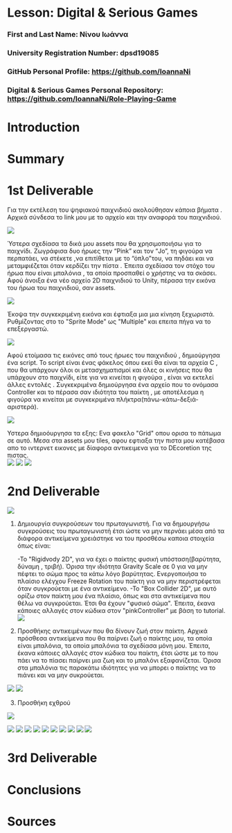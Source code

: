 # Lesson: Digital & Serious Games

### First and Last Name: Νίνου Ιωάννα
### University Registration Number: dpsd19085
### GitHub Personal Profile: https://github.com/IoannaNi
### Digital & Serious Games Personal Repository: https://github.com/IoannaNi/Role-Playing-Game

# Introduction

# Summary


# 1st Deliverable
Για την εκτέλεση του ψηφιακού παιχνιδιού ακολούθησαν κάποια βήματα . 
Αρχικά σύνδεσα το link μου με το αρχείο και την αναφορά του παιχνιδιού.

![](dpsdXXXXX/link.png)


 Ύστερα σχεδίασα τα δικά μου assets που θα χρησιμοποιήσω για το παιχνίδι. Ζωγράφισα δυο ήρωες την “Pink” και τον “Jo”, τη φιγούρα να περπατάει, να στέκετε ,να επιτίθεται με το “όπλο”του, να πηδάει και να μεταμφιέζεται όταν κερδίζει την πίστα . Έπειτα σχεδίασα τον στόχο του ήρωα που είναι μπαλόνια , τα οποία προσπαθεί ο χρήστης να τα σκάσει.
Αφού άνοιξα ένα νέο αρχείο 2D παιχνιδιού το Unity, πέρασα την εικόνα  του ήρωα του παιχνιδιού, σαν assets.



![](dpsdXXXXX/pink.png)

 Έκοψα την συγκεκριμένη εικόνα και έφτιαξα μια μια κίνηση ξεχωριστά. Ρυθμίζοντας στο το "Sprite Mode" ως  "Multiple" και επειτα πήγα να το επεξεργαστώ.


![](dpsdXXXXX/crop.png)


Αφού ετοίμασα τις εικόνες από τους ήρωες του παιχνιδιού , δημιούργησα  ένα script. Το script είναι ένας φάκελος όπου εκεί θα είναι τα αρχεία C , που θα υπάρχουν όλοι οι μετασχηματισμοί και όλες οι κινήσεις που θα υπάρχουν στο παιχνίδι, είτε για να κινείται η φιγούρα , είναι να εκτελεί άλλες εντολές . Συγκεκριμένα δημιούργησα ένα αρχείο που το ονόμασα Controller και το πέρασα σαν ιδιότητα του παίκτη , με αποτέλεσμα η φιγούρα να κινείται με συγκεκριμένα πλήκτρα(πάνω-κάτω-δεξιά-αριστερά). 

![](dpsdXXXXX/scripts1.png)

Υστερα δημιοόυργησα τα εξης:
Ενα φακελο "Grid" οπου ορισα το πάτωμα σε αυτό.
Mεσα στα assets μου tiles, αφου εφτιαξα την πιστα μου κατέβασα απο το ιντερνετ εικονες με δίαφορα αντικειμενα για το DEcoretion της πιστας.  
![](dpsdXXXXX/tiles.png)
![](dpsdXXXXX/Decorate.png)
![](dpsdXXXXX/crop_object.png)

# 2nd Deliverable

![](dpsdXXXXX/2.00.png)

   1. Δημιουργία συγκρούσεων του πρωταγωνιστή.
     Για να δημουργήσω συγκρούσεις του πρωταγωνιστή έτσι ώστε να μην περνάει μέσα από τα διάφορα αντικείμενα χρειάστηκε να του προσθέσω καποια στοιχεία όπως είναι:

       -Το "Rigidvody 2D", για να έχει ο παίκτης φυσική υπόσταση(βαρύτητα, δύναμη , τριβή). Όρισα την ιδιότητα Gravity Scale σε 0 για να μην πέφτει το σώμα προς τα κάτω λόγο βαρύτητας. Ενεργοποιήσα το πλαίσιο ελέγχου Freeze Rotation του παίκτη για να μην περιστρέφεται όταν συγκρούεται με ένα αντικείμενο. 
       -Το "Box Collider 2D", με αυτό ορίζω στον παίκτη μου ένα πλαίσιο, όπως και στα αντικείμενα που θέλω να συγκρούεται. Έτσι θα έχουν "φυσικό σώμα".
     Έπειτα, έκανα κάποιες αλλαγές στον κώδικα στον "pinkController" με βάση το tutorial.
![](dpsdXXXXX/2.01.png)


 2. Προσθήκης αντικειμένων που θα δίνουν ζωή στον παίκτη. 
 Αρχικά πρόσθεσα αντικείμενα που θα παίρνει ζωή ο παίκτης μου, τα οποία είναι μπαλόνια, τα οποία μπαλόνια τα σχεδίασα μόνη μου. Έπειτα, έκανα κάποιες αλλαγές στον κώδικα του παίκτη, έτσι ώστε με το που πάει να το πίασει παίρνει μια ζωη και το μπαλόνι εξαφανίζεται. 
 Όρισα στα μπαλόνια τις παρακάτω ιδιότητες για να μπορει ο παίκτης να το πιάνει και να μην συκρούεται.

![](dpsdXXXXX/2.02.png)
![](dpsdXXXXX/ballons.png)

3. Προσθήκη εχθρού

![](dpsdXXXXX/enemydead.png)


![](dpsdXXXXX/bullet.png)
![](dpsdXXXXX/Pink_Up.png)
![](dpsdXXXXX/dead.png)
![](dpsdXXXXX/animation.png)
![](dpsdXXXXX/animator.png)
![](dpsdXXXXX/ballon_idiot.png)
![](dpsdXXXXX/dead_animator.png)
![](dpsdXXXXX/enemy_animator.png)
![](dpsdXXXXX/enemy_idiot.png)
![](dpsdXXXXX/bulletidiot.png)

# 3rd Deliverable 


# Conclusions


# Sources

